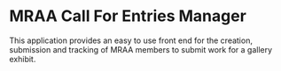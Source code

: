 # MRAA Call For Entries Manager

This application provides an easy to use front end for the creation, submission and tracking of MRAA members to submit work for a gallery exhibit.